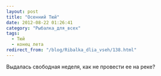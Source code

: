 ```yaml
---
layout: post
title: "Осенний Тюй"
date: 2012-08-22 01:26:41
category: "Рыбалка_для_всех"
tags:
  - Тюй
  - конец лета
redirect_from: "/blog/Ribalka_dlia_vseh/138.html"
---
```

Выдалась свободная неделя, как не провести ее на реке?
